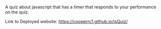 A quiz about javascript that has a timer that responds to your performance on the quiz.

Link to Deployed website:
https://cooperrc1.github.io/jsQuiz/
